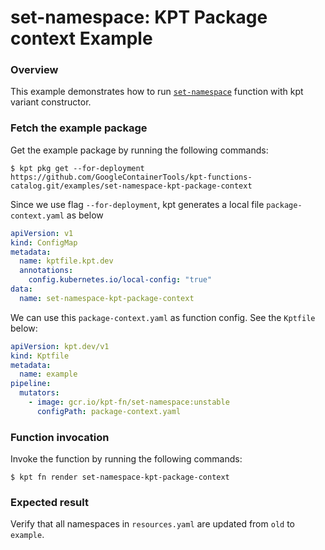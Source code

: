 # set-namespace: KPT Package context Example

### Overview

This example demonstrates how to run [`set-namespace`] function with kpt variant constructor.

### Fetch the example package

Get the example package by running the following commands:

```shell
$ kpt pkg get --for-deployment https://github.com/GoogleContainerTools/kpt-functions-catalog.git/examples/set-namespace-kpt-package-context
```

Since we use flag `--for-deployment`, kpt generates a local file `package-context.yaml` as below
```yaml
apiVersion: v1
kind: ConfigMap
metadata:
  name: kptfile.kpt.dev
  annotations:
    config.kubernetes.io/local-config: "true"
data:
  name: set-namespace-kpt-package-context
```

We can use this `package-context.yaml` as function config. See the `Kptfile` below:
```yaml
apiVersion: kpt.dev/v1
kind: Kptfile
metadata:
  name: example
pipeline:
  mutators:
    - image: gcr.io/kpt-fn/set-namespace:unstable
      configPath: package-context.yaml
```

### Function invocation

Invoke the function by running the following commands:

```shell
$ kpt fn render set-namespace-kpt-package-context
```

### Expected result

Verify that all namespaces in `resources.yaml` are updated from `old` to `example`.

[`set-namespace`]: https://catalog.kpt.dev/set-namespace/v0.3/
